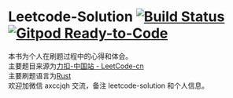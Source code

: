 # Leetcode-Solution [![Build Status](https://app.travis-ci.com/DawnMagnet/Leetcode-Solution.svg?branch=master)](https://app.travis-ci.com/DawnMagnet/Leetcode-Solution) [![Gitpod Ready-to-Code](https://img.shields.io/badge/Gitpod-Ready--to--Code-blue?logo=gitpod)](https://gitpod.io/#https://github.com/DawnMagnet/leetcode-solution) 
本书为个人在刷题过程中的心得和体会。  
主要题目来源为[力扣-中国站 - LeetCode-cn](https://www.leetcode-cn.com)  
主要刷题语言为[Rust](https://www.rust-lang.org/)  
欢迎加微信 axccjqh 交流，备注 leetcode-solution 和个人信息。  